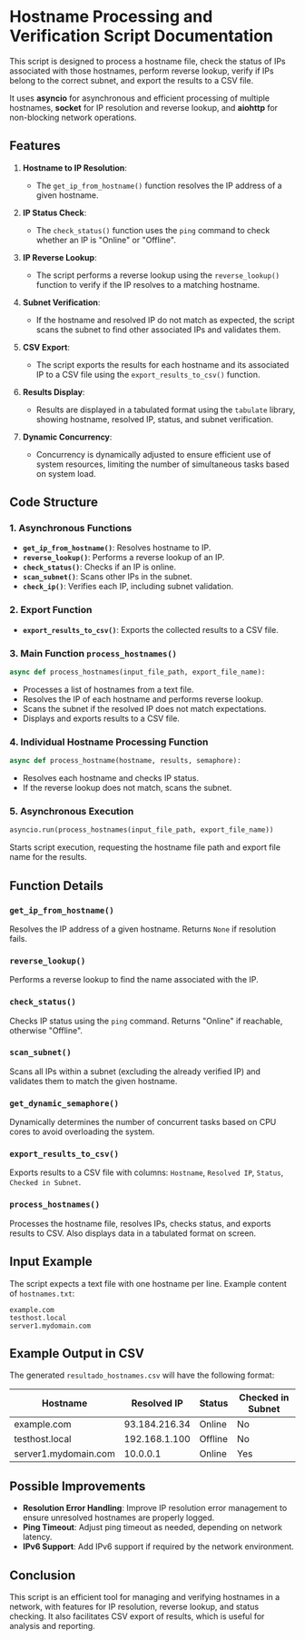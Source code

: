# Hostname Processing and Verification Script Documentation

This script is designed to process a hostname file, check the status of IPs associated with those hostnames, perform reverse lookup, verify if IPs belong to the correct subnet, and export the results to a CSV file.

It uses **asyncio** for asynchronous and efficient processing of multiple hostnames, **socket** for IP resolution and reverse lookup, and **aiohttp** for non-blocking network operations.

## Features

1. **Hostname to IP Resolution**:
   - The `get_ip_from_hostname()` function resolves the IP address of a given hostname.

2. **IP Status Check**:
   - The `check_status()` function uses the `ping` command to check whether an IP is "Online" or "Offline".

3. **IP Reverse Lookup**:
   - The script performs a reverse lookup using the `reverse_lookup()` function to verify if the IP resolves to a matching hostname.

4. **Subnet Verification**:
   - If the hostname and resolved IP do not match as expected, the script scans the subnet to find other associated IPs and validates them.

5. **CSV Export**:
   - The script exports the results for each hostname and its associated IP to a CSV file using the `export_results_to_csv()` function.

6. **Results Display**:
   - Results are displayed in a tabulated format using the `tabulate` library, showing hostname, resolved IP, status, and subnet verification.

7. **Dynamic Concurrency**:
   - Concurrency is dynamically adjusted to ensure efficient use of system resources, limiting the number of simultaneous tasks based on system load.

## Code Structure

### 1. Asynchronous Functions

- **`get_ip_from_hostname()`**: Resolves hostname to IP.
- **`reverse_lookup()`**: Performs a reverse lookup of an IP.
- **`check_status()`**: Checks if an IP is online.
- **`scan_subnet()`**: Scans other IPs in the subnet.
- **`check_ip()`**: Verifies each IP, including subnet validation.

### 2. Export Function

- **`export_results_to_csv()`**: Exports the collected results to a CSV file.

### 3. Main Function `process_hostnames()`

```python
async def process_hostnames(input_file_path, export_file_name):
```

- Processes a list of hostnames from a text file.
- Resolves the IP of each hostname and performs reverse lookup.
- Scans the subnet if the resolved IP does not match expectations.
- Displays and exports results to a CSV file.

### 4. Individual Hostname Processing Function

```python
async def process_hostname(hostname, results, semaphore):
```

- Resolves each hostname and checks IP status.
- If the reverse lookup does not match, scans the subnet.

### 5. Asynchronous Execution

```python
asyncio.run(process_hostnames(input_file_path, export_file_name))
```

Starts script execution, requesting the hostname file path and export file name for the results.

## Function Details

### `get_ip_from_hostname()`

Resolves the IP address of a given hostname. Returns `None` if resolution fails.

### `reverse_lookup()`

Performs a reverse lookup to find the name associated with the IP.

### `check_status()`

Checks IP status using the `ping` command. Returns "Online" if reachable, otherwise "Offline".

### `scan_subnet()`

Scans all IPs within a subnet (excluding the already verified IP) and validates them to match the given hostname.

### `get_dynamic_semaphore()`

Dynamically determines the number of concurrent tasks based on CPU cores to avoid overloading the system.

### `export_results_to_csv()`

Exports results to a CSV file with columns: `Hostname`, `Resolved IP`, `Status`, `Checked in Subnet`.

### `process_hostnames()`

Processes the hostname file, resolves IPs, checks status, and exports results to CSV. Also displays data in a tabulated format on screen.

## Input Example

The script expects a text file with one hostname per line. Example content of `hostnames.txt`:

```
example.com
testhost.local
server1.mydomain.com
```

## Example Output in CSV

The generated `resultado_hostnames.csv` will have the following format:

| Hostname            | Resolved IP     | Status  | Checked in Subnet |
|---------------------|------------------|---------|--------------------|
| example.com         | 93.184.216.34    | Online  | No                 |
| testhost.local      | 192.168.1.100    | Offline | No                 |
| server1.mydomain.com| 10.0.0.1         | Online  | Yes                |

## Possible Improvements

- **Resolution Error Handling**: Improve IP resolution error management to ensure unresolved hostnames are properly logged.
- **Ping Timeout**: Adjust ping timeout as needed, depending on network latency.
- **IPv6 Support**: Add IPv6 support if required by the network environment.

## Conclusion

This script is an efficient tool for managing and verifying hostnames in a network, with features for IP resolution, reverse lookup, and status checking. It also facilitates CSV export of results, which is useful for analysis and reporting.
